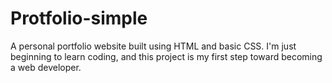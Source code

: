 # Protfolio-simple
A personal portfolio website built using HTML and basic CSS. I'm just beginning to learn coding, and this project is my first step toward becoming a web developer.
